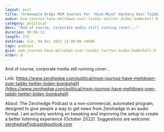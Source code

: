 ```yaml
---
layout: post
title: "Greenwald Drags MSM Journos For 'Hive-Mind' Hackery Over Taibbi-Twitter Bombshell"
audio: msm-journos-have-meltdown-over-taibbi-twitter-biden-bombshell-0
category: political
desc: "And of course, corporate media still running cover..."
duration: 00:06:13
length: 373
datetime: Sun, 04 Dec 2022 14:00:00 +0000
tags: podcast
guid: msm-journos-have-meltdown-over-taibbi-twitter-biden-bombshell-0
order: 0
---
```

And of course, corporate media still running cover...

Link: [https://www.zerohedge.com/political/msm-journos-have-meltdown-over-taibbi-twitter-biden-bombshell](https://www.zerohedge.com/political/msm-journos-have-meltdown-over-taibbi-twitter-biden-bombshell)

About: The Zerohedge Podcast is a non-commercial, automated program, designed to give people a way to get news from Zerohedge in an audio format.  I am actively working on tweaking and improving the setup to create a better listening experience (October 2022).  Suggestions are welcome: [zerohedgePodcast@outlook.com](mailto:zerohedgePodcast@outlook.com)